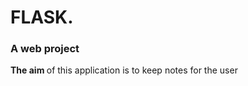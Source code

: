 # FLASK.
### A web project  <br />
<b> The aim </b> of this application is to keep notes for the user
